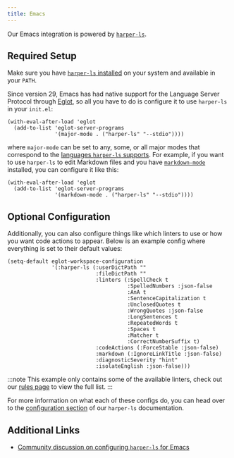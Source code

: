 ```yaml
---
title: Emacs
---
```


Our Emacs integration is powered by [`harper-ls`](./language-server).

## Required Setup

Make sure you have [`harper-ls` installed](./language-server#Installation) on your system and available in your `PATH`.

Since version 29, Emacs has had native support for the Language Server Protocol through [Eglot](https://www.gnu.org/software/emacs/manual/html_mono/eglot.html), so all you have to do is configure it to use `harper-ls` in your `init.el`:

```elisp title=init.el
(with-eval-after-load 'eglot
  (add-to-list 'eglot-server-programs
               '(major-mode . ("harper-ls" "--stdio"))))
```

where `major-mode` can be set to any, some, or all major modes that correspond to the [languages `harper-ls` supports](./language-server#Supported-Languages). For example, if you want to use `harper-ls` to edit Markdown files and you have [`markdown-mode`](https://jblevins.org/projects/markdown-mode) installed, you can configure it like this:

```elisp title=init.el
(with-eval-after-load 'eglot
  (add-to-list 'eglot-server-programs
               '(markdown-mode . ("harper-ls" "--stdio"))))
```

## Optional Configuration

Additionally, you can also configure things like which linters to use or how you want code actions to appear. Below is an example config where everything is set to their default values:

```elisp title=init.el
(setq-default eglot-workspace-configuration
              '(:harper-ls (:userDictPath ""
                            :fileDictPath ""
                            :linters (:SpellCheck t
                                      :SpelledNumbers :json-false
                                      :AnA t
                                      :SentenceCapitalization t
                                      :UnclosedQuotes t
                                      :WrongQuotes :json-false
                                      :LongSentences t
                                      :RepeatedWords t
                                      :Spaces t
                                      :Matcher t
                                      :CorrectNumberSuffix t)
                            :codeActions (:ForceStable :json-false)
                            :markdown (:IgnoreLinkTitle :json-false)
                            :diagnosticSeverity "hint"
                            :isolateEnglish :json-false)))
```

:::note
This example only contains some of the available linters, check out our [rules page](../rules) to view the full list.
:::

For more information on what each of these configs do, you can head over to the [configuration section](./language-server#Configuration) of our `harper-ls` documentation.

## Additional Links

- [Community discussion on configuring `harper-ls` for Emacs](https://github.com/Automattic/harper/discussions/150)
